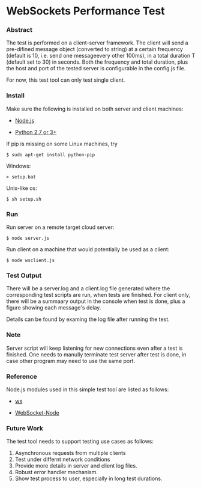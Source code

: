 WebSockets Performance Test
===========================

### Abstract

The test is performed on a client-server framework. The client will send a pre-difined message object (converted to string) at a certain frequency (default is 10, i.e. send one messageevery other 100ms), in a total duration T (default set to 30) in seconds. Both the frequency and total duration, plus the host and port of the tested server is configurable in the config.js file.

For now, this test tool can only test single client.

### Install

Make sure the following is installed on both server and client machines:

* [Node.js](https://nodejs.org/en/)

* [Python 2.7 or 3+](https://www.python.org/downloads/)

If pip is missing on some Linux machines, try

```
$ sudo apt-get install python-pip
```

Windows:

```
> setup.bat
```

Unix-like os:

```
$ sh setup.sh
```

### Run

Run server on a remote target cloud server:

```
$ node server.js
```

Run client on a machine that would potentially be used as a client:

```
$ node wsclient.js
```

### Test Output

There will be a server.log and a client.log file generated where the corresponding
test scripts are run, when tests are finished. For client only, there will be a summaary output in the console when test is done, plus a figure showing each message's delay. 

Details can be found by examing the log file after running the test.

### Note

Server script will keep listening for new connections even after a test is finished. One needs to manully terminate test server after test is done, in case other program may need to use the same port.

### Reference

Node.js modules used in this simple test tool are listed as follows:

* [ws](https://github.com/websockets/ws)

* [WebSocket-Node](https://github.com/theturtle32/WebSocket-Node)

### Future Work

The test tool needs to support testing use cases as follows:

1. Asynchronous requests from multiple clients
2. Test under differnt network conditions
3. Provide more details in server and client log files.
4. Robust error handler mechanism.
5. Show test process to user, especially in long test durations.